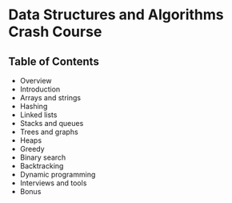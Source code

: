 # Data Structures and Algorithms Crash Course

## Table of Contents
- Overview
- Introduction
- Arrays and strings
- Hashing
- Linked lists
- Stacks and queues
- Trees and graphs
- Heaps
- Greedy
- Binary search
- Backtracking
- Dynamic programming
- Interviews and tools
- Bonus